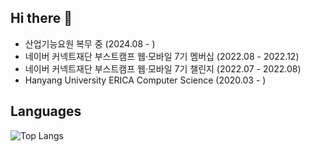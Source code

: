 ## Hi there 👋

* 산업기능요원 복무 중 (2024.08 - )
* 네이버 커넥트재단 부스트캠프 웹·모바일 7기 멤버십 (2022.08 - 2022.12)
* 네이버 커넥트재단 부스트캠프 웹·모바일 7기 챌린지 (2022.07 - 2022.08)
* Hanyang University ERICA Computer Science (2020.03 - )

## Languages

![Top Langs](https://github-readme-stats.vercel.app/api/top-langs/?username=backend-hyoseok&layout=compact&theme=dark#gh-dark-mode-only)

<!--
**backend-hyoseok/backend-hyoseok** is a ✨ _special_ ✨ repository because its `README.md` (this file) appears on your GitHub profile.

Here are some ideas to get you started:

- 🔭 I’m currently working on ...
- 🌱 I’m currently learning ...
- 👯 I’m looking to collaborate on ...
- 🤔 I’m looking for help with ...
- 💬 Ask me about ...
- 📫 How to reach me: ...
- 😄 Pronouns: ...
- ⚡ Fun fact: ...
-->
